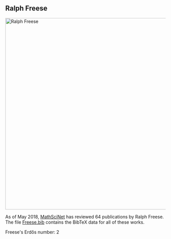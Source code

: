 ## Ralph Freese

<img src="Freese.jpg" alt="Ralph Freese" style="width: 600px"/>


As of May 2018, [MathSciNet](https://mathscinet-ams-org.colorado.idm.oclc.org/mathscinet/search/publications.html?pg1=INDI&s1=194830&sort=Newest&vfpref=html&r=1&extend=1) has reviewed 64 publications by Ralph Freese.  The file [Freese.bib](Freese.bib) contains the BibTeX data for all of these works.

Freese's Erdős number: 2

